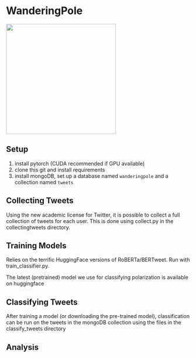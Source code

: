 # WanderingPole

<img src="https://upload.wikimedia.org/wikipedia/commons/7/74/Magnetic_North_Pole_Positions_2015.svg" width="300"> 

## Setup
1. install pytorch (CUDA recommended if GPU available)
2. clone this git and install requirements
3. install mongoDB, set up a database named `wanderingpole` and a collection named `tweets`

## Collecting Tweets

Using the new academic license for Twitter, it is possible to collect a full collection of tweets for each user. This is done using collect.py in the collectingtweets directory.

## Training Models
Relies on the terrific HuggingFace versions of RoBERTa/BERTweet. Run with train_classifier.py.

The latest (pretrained) model we use for classifying polarization is available on huggingface

## Classifying Tweets
After training a model (or downloading the pre-trained model), classification can be run on the tweets in the mongoDB collection using the files in the classify_tweets directory

## Analysis
